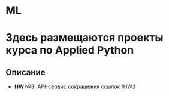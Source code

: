 # ML
# Здесь размещаются проекты курса по Applied Python

## Описание
- **HW №3**. API-сервис сокращения ссылок [/HW3](/HW3)


